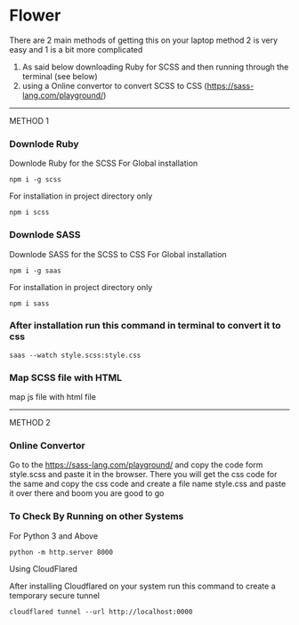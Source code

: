 # Flower

There are 2 main methods of getting this on your laptop method 2 is very easy and 1 is a bit more complicated 

1) As said below downloading Ruby for SCSS and then running through the terminal (see below)
2) using a Online convertor to convert SCSS to CSS (https://sass-lang.com/playground/)

-----------------------------------------------------------------------------------------------------------------

METHOD 1

### Downlode Ruby 
Downlode Ruby for the SCSS
For Global installation
```
npm i -g scss
```

For installation in project directory only
```
npm i scss
```


### Downlode SASS  
Downlode SASS for the SCSS to CSS
For Global installation
```
npm i -g saas
```

For installation in project directory only
```
npm i sass
```

### After installation run this command in terminal to convert it to css
```
saas --watch style.scss:style.css
```

### Map SCSS file with HTML

map js file with html file 


-----------------------------------------------------------------------------------------------------------------

METHOD 2

### Online Convertor
Go to the https://sass-lang.com/playground/ and copy the code form style.scss and paste it in the browser.
There you will get the css code for the same and copy the css code and create a file name style.css and paste it over there and boom you are good to go

### To Check By Running on other Systems

For Python 3 and Above

```python -m http.server 8000```


Using CloudFlared

After installing Cloudflared on your system run this command to create a temporary secure tunnel

``` cloudflared tunnel --url http://localhost:0000 ```
